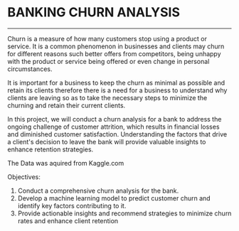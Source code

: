 # **BANKING CHURN ANALYSIS**
___

Churn is a measure of how many customers stop using a product or service. It is a common phenomenon in businesses and clients may churn for different reasons such better offers from competitors, being unhappy with the product or service being offered or even change in personal circumstances.

It is important for a business to keep the churn as minimal as possible and retain its clients therefore there is a need for a business to understand why clients are leaving so as to take the necessary steps to minimize the churning and retain their current clients.

In this project, we will conduct a churn analysis for a bank to address the ongoing challenge of customer attrition, which results in financial losses and diminished customer satisfaction. Understanding the factors that drive a client's decision to leave the bank will provide valuable insights to enhance retention strategies.

The Data was aquired from Kaggle.com

Objectives:

1. Conduct a comprehensive churn analysis for the bank.
2. Develop a machine learning model to predict customer churn and identify key factors contributing to it.
3. Provide actionable insights and recommend strategies to minimize churn rates and enhance client retention

